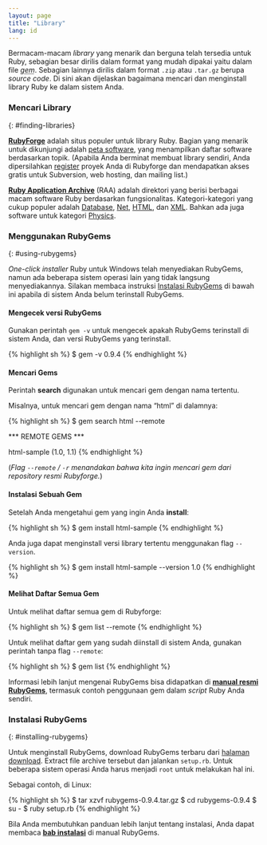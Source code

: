 ```yaml
---
layout: page
title: "Library"
lang: id
---
```


Bermacam-macam *library* yang menarik dan berguna telah tersedia untuk
Ruby, sebagian besar dirilis dalam format yang mudah dipakai yaitu dalam
file <abbr title="Library Ruby yang dipaket dalam satu file dan dapat
diinstall menggunakan RubyGems.">*gem*</abbr>. Sebagian lainnya dirilis
dalam format `.zip` atau `.tar.gz` berupa *source code*. Di sini akan
dijelaskan bagaimana mencari dan menginstall library Ruby ke dalam
sistem Anda.

### Mencari Library
{: #finding-libraries}

[**RubyForge**][1] adalah situs populer untuk library Ruby. Bagian yang
menarik untuk dikunjungi adalah [peta software][2], yang menampilkan
daftar software berdasarkan topik. (Apabila Anda berminat membuat
library sendiri, Anda dipersilahkan [register][3] proyek Anda di
Rubyforge dan mendapatkan akses gratis untuk Subversion, web hosting,
dan mailing list.)

[**Ruby Application Archive**][4] (RAA) adalah direktori yang berisi
berbagai macam software Ruby berdasarkan fungsionalitas.
Kategori-kategori yang cukup populer adalah [Database][5], [Net][6],
[HTML][7], dan [XML][8]. Bahkan ada juga software untuk kategori
[Physics][9].

### Menggunakan RubyGems
{: #using-rubygems}

*One-click installer* Ruby untuk Windows telah menyediakan RubyGems,
namun ada beberapa sistem operasi lain yang tidak langsung
menyediakannya. Silakan membaca instruksi [Instalasi
RubyGems](#installing-rubygems) di bawah ini apabila di sistem Anda
belum terinstall RubyGems.

#### Mengecek versi RubyGems

Gunakan perintah `gem -v` untuk mengecek apakah RubyGems terinstall di
sistem Anda, dan versi RubyGems yang terinstall.

{% highlight sh %}
$ gem -v
0.9.4
{% endhighlight %}

#### Mencari Gems

Perintah **search** digunakan untuk mencari gem dengan nama tertentu.

Misalnya, untuk mencari gem dengan nama “html” di dalamnya:

{% highlight sh %}
$ gem search html --remote

*** REMOTE GEMS ***

html-sample (1.0, 1.1)
{% endhighlight %}

(*Flag `--remote` / `-r` menandakan bahwa kita ingin mencari gem dari
repository resmi Rubyforge.*)

#### Instalasi Sebuah Gem

Setelah Anda mengetahui gem yang ingin Anda **install**\:

{% highlight sh %}
$ gem install html-sample
{% endhighlight %}

Anda juga dapat menginstall versi library tertentu menggunakan flag
`--version`.

{% highlight sh %}
$ gem install html-sample --version 1.0
{% endhighlight %}

#### Melihat Daftar Semua Gem

Untuk melihat daftar semua gem di Rubyforge:

{% highlight sh %}
$ gem list --remote
{% endhighlight %}

Untuk melihat daftar gem yang sudah diinstall di sistem Anda, gunakan
perintah tanpa flag `--remote`\:

{% highlight sh %}
$ gem list
{% endhighlight %}

Informasi lebih lanjut mengenai RubyGems bisa didapatkan di [**manual
resmi RubyGems**][10], termasuk contoh penggunaan gem dalam *script*
Ruby Anda sendiri.

### Instalasi RubyGems
{: #installing-rubygems}

Untuk menginstall RubyGems, download RubyGems terbaru dari [halaman
download][11]. Extract file archive tersebut dan jalankan `setup.rb`.
Untuk beberapa sistem operasi Anda harus menjadi `root` untuk melakukan
hal ini.

Sebagai contoh, di Linux:

{% highlight sh %}
$ tar xzvf rubygems-0.9.4.tar.gz
$ cd rubygems-0.9.4
$ su -
$ ruby setup.rb
{% endhighlight %}

Bila Anda membutuhkan panduan lebih lanjut tentang instalasi, Anda dapat
membaca [**bab instalasi**][12] di manual RubyGems.



[1]: http://rubyforge.org/
[2]: http://rubyforge.org/softwaremap/trove_list.php
[3]: http://rubyforge.org/register/
[4]: http://raa.ruby-lang.org/
[5]: http://raa.ruby-lang.org/cat.rhtml?category_major=Library;category_minor=Database
[6]: http://raa.ruby-lang.org/cat.rhtml?category_major=Library;category_minor=Net
[7]: http://raa.ruby-lang.org/cat.rhtml?category_major=Library;category_minor=HTML
[8]: http://raa.ruby-lang.org/cat.rhtml?category_major=Library;category_minor=XML
[9]: http://raa.ruby-lang.org/cat.rhtml?category_major=Library;category_minor=Physics
[10]: http://rubygems.org/read/chapter/1
[11]: http://rubyforge.org/frs/?group_id=126
[12]: http://rubygems.org/read/chapter/3
